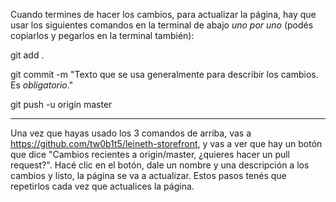 Cuando termines de hacer los cambios, para actualizar la página, hay que usar
los siguientes comandos en la terminal de abajo *uno por uno* (podés
copiarlos y pegarlos en la terminal también):

git add .

git commit -m "Texto que se usa generalmente para describir los cambios. Es *obligatorio*."

git push -u origin master

----------------------------

Una vez que hayas usado los 3 comandos de arriba, vas a
https://github.com/tw0b1t5/leineth-storefront, y vas a ver que hay un botón que
dice "Cambios recientes a origin/master, ¿quieres hacer un pull request?". Hacé
clic en el botón, dale un nombre y una descripción a los cambios y listo, la
página se va a actualizar. Estos pasos tenés que repetirlos cada vez que
actualices la página.